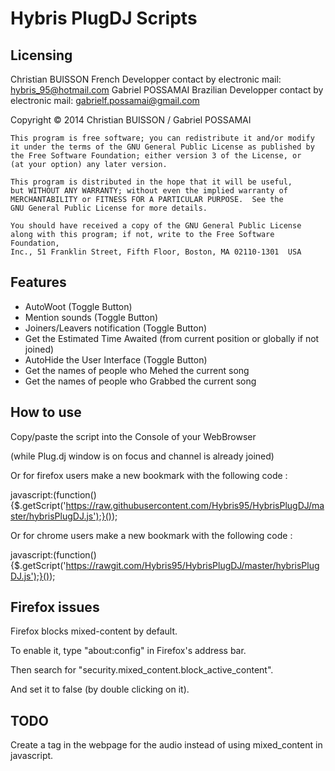 Hybris PlugDJ Scripts
=====================
Licensing
---------
Christian BUISSON French Developper contact by electronic mail: hybris_95@hotmail.com
Gabriel POSSAMAI Brazilian Developper contact by electronic mail: gabrielf.possamai@gmail.com

Copyright © 2014 Christian BUISSON / Gabriel POSSAMAI

    This program is free software; you can redistribute it and/or modify
    it under the terms of the GNU General Public License as published by
    the Free Software Foundation; either version 3 of the License, or
    (at your option) any later version.
    
    This program is distributed in the hope that it will be useful,
    but WITHOUT ANY WARRANTY; without even the implied warranty of
    MERCHANTABILITY or FITNESS FOR A PARTICULAR PURPOSE.  See the
    GNU General Public License for more details.
    
    You should have received a copy of the GNU General Public License
    along with this program; if not, write to the Free Software Foundation,
    Inc., 51 Franklin Street, Fifth Floor, Boston, MA 02110-1301  USA

Features
--------
* AutoWoot (Toggle Button)
* Mention sounds (Toggle Button)
* Joiners/Leavers notification (Toggle Button)
* Get the Estimated Time Awaited (from current position or globally if not joined)
* AutoHide the User Interface (Toggle Button)
* Get the names of people who Mehed the current song
* Get the names of people who Grabbed the current song

How to use
----------
Copy/paste the script into the Console of your WebBrowser

(while Plug.dj window is on focus and channel is already joined)

Or for firefox users make a new bookmark with the following code :

javascript:(function(){$.getScript('https://raw.githubusercontent.com/Hybris95/HybrisPlugDJ/master/hybrisPlugDJ.js');}());

Or for chrome users make a new bookmark with the following code :

javascript:(function(){$.getScript('https://rawgit.com/Hybris95/HybrisPlugDJ/master/hybrisPlugDJ.js');}());

Firefox issues
--------------
Firefox blocks mixed-content by default.

To enable it, type "about:config" in Firefox's address bar.

Then search for "security.mixed_content.block_active_content".

And set it to false (by double clicking on it).

TODO
----
Create a tag in the webpage for the audio instead of using mixed_content in javascript.
